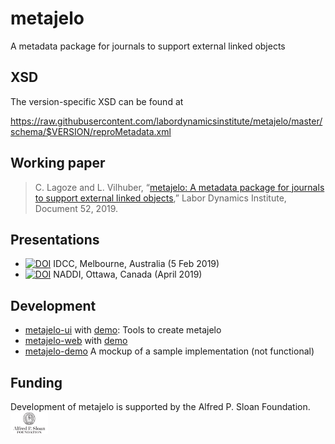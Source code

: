 # metajelo
A metadata package for journals to support external linked objects

## XSD

The version-specific XSD can be found at

https://raw.githubusercontent.com/labordynamicsinstitute/metajelo/master/schema/$VERSION/reproMetadata.xml



## Working paper
> C. Lagoze and L. Vilhuber, “[metajelo: A metadata package for journals to support external linked objects](http://digitalcommons.ilr.cornell.edu/ldi/52/),” Labor Dynamics Institute, Document 52, 2019.

## Presentations
- [![DOI](https://zenodo.org/badge/DOI/10.5281/zenodo.2577295.svg)](https://doi.org/10.5281/zenodo.2577295) IDCC, Melbourne, Australia (5 Feb 2019)
- [![DOI](https://zenodo.org/badge/DOI/10.5281/zenodo.2650324.svg)](https://doi.org/10.5281/zenodo.2650324) NADDI, Ottawa, Canada (April 2019)

## Development
- [metajelo-ui](https://github.com/labordynamicsinstitute/metajelo-ui) with [demo](https://labordynamicsinstitute.github.io/metajelo-ui): Tools to create metajelo
- [metajelo-web](https://github.com/labordynamicsinstitute/metajelo-web) with [demo](https://labordynamicsinstitute.github.io/metajelo-web/)
- [metajelo-demo](https://labordynamicsinstitute.github.io/metajelo-demo/metajelo-mockup.html) A mockup of a sample implementation (not functional)

## Funding
 Development of metajelo is supported by the Alfred P. Sloan Foundation.
<img src="https://raw.githubusercontent.com/ncrncornell/reports/master/assets/sloan.png" width="60" alt="Sloan logo">

